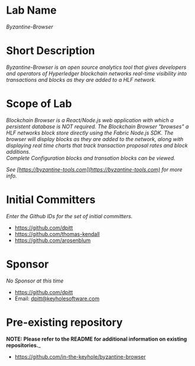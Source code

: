 
# Lab Name
_Byzantine-Browser_

# Short Description
_Byzantine-Browser is an open source analytics tool that gives developers and operators of Hyperledger blockchain networks real-time visibility into transactions and blocks as they are added to a HLF network._ 

# Scope of Lab
_Blockchain Browser is a React/Node.js web application with which a persistent database is NOT required. The Blockchain Browser "browses" a HLF networks block store directly using the Fabric Node.js SDK. The browser will display blocks as they are added to the network, along with displaying real time charts that track transaction proposal rates and block additions.  
Complete Configuration blocks and transation blocks can be viewed._ 

_See [https://byzantine-tools.com](https://byzantine-tools.com) for more info._

# Initial Committers
_Enter the Github IDs for the set of initial committers._
- https://github.com/dpitt
- https://github.com/thomas-kendall
- https://github.com/arosenblum


# Sponsor
_No Sponsor at this time_
- https://github.com/dpitt  
- Email: dpitt@keyholesoftware.com

# Pre-existing repository
 **NOTE: Please refer to the README for additional information on existing repositories.**_
- https://github.com/in-the-keyhole/byzantine-browser 

